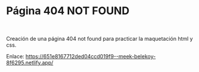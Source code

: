 <h1>Página 404 NOT FOUND</h1>


<br>

Creación de una página 404 not found para practicar la maquetación html y css.

Enlace: https://651e8167712ded04ccd019f9--meek-belekoy-8f6295.netlify.app/

